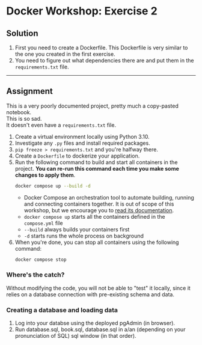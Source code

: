 # Docker Workshop: Exercise 2

## Solution
1. First you need to create a Dockerfile. This Dockerfile is very similar to the one you created in the first exercise.
2. You need to figure out what dependencies there are and put them in the `requirements.txt` file.

-------------

## Assignment
This is a very poorly documented project, pretty much a copy-pasted notebook.  
This is so sad.  
It doesn't even have a `requirements.txt` file.

1. Create a virtual environment locally using Python 3.10.
2. Investigate any `.py` files and install required packages.
3. `pip freeze > requirements.txt` and you're halfway there. 
4. Create a `Dockerfile` to dockerize your application.
5. Run the following command to build and start all containers in the project. **You can re-run this command each time you make some changes to apply them**.
   ```bash
   docker compose up --build -d
   ```
   * Docker Compose an orchestration tool to automate building, running and connecting containers together. It is out of scope of this workshop, but we encourage you to [read its documentation](https://docs.docker.com/compose/gettingstarted/).
   * `docker compose up` starts all the containers defined in the `compose.yml` file
   * `--build` always builds your containers first
   * `-d` starts runs the whole process on background
6. When you're done, you can stop all containers using the following command:
   ```bash
   docker compose stop
   ```


### Where's the catch?
Without modifying the code, you will not be able to "test" it locally, since
it relies on a database connection with pre-existing schema and data.

### Creating a database and loading data
1. Log into your databse using the deployed pgAdmin (in browser).
2. Run database.sql, book.sql, database.sql in a/an (depending on your pronunciation of SQL)
sql window (in that order).



